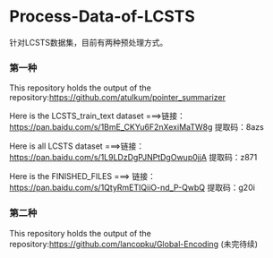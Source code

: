 # Process-Data-of-LCSTS
针对LCSTS数据集，目前有两种预处理方式。
### 第一种
This repository holds the output of the repository:https://github.com/atulkum/pointer_summarizer

Here is the LCSTS_train_text dataset ===>链接：https://pan.baidu.com/s/1BmE_CKYu6F2nXexiMaTW8g 提取码：8azs 

Here is all LCSTS dataset ===>链接：https://pan.baidu.com/s/1L9LDzDgPJNPtDgOwup0jjA 提取码：z871 

Here is the FINISHED_FILES ===> 链接：https://pan.baidu.com/s/1QtyRmETIQiiO-nd_P-QwbQ 提取码：g20i 

### 第二种
This repository holds the output of the repository:https://github.com/lancopku/Global-Encoding
(未完待续)
